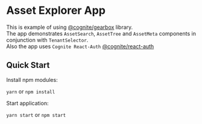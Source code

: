 # Asset Explorer App

This is example of using [@cognite/gearbox](https://github.com/cognitedata/gearbox.js) library.</br>
The app demonstrates `AssetSearch`, `AssetTree` and `AssetMeta` components in conjunction with `TenantSelector`.</br>
Also the app uses `Cognite React-Auth` [@cognite/react-auth](https://github.com/cognitedata/react-auth)

## Quick Start

Install npm modules:

`yarn` or `npm install`

Start application:

`yarn start` or `npm start`
